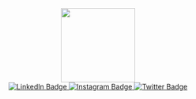 <div id="header" align="center">
  <img src="https://media.giphy.com/media/3o6Zt6ML6BklcajjsA/giphy.gif" width="150"/>
  
  <div id="badges">
  <a href="https://linkedin.com/in/djaytiwari/">
    <img src="https://img.shields.io/badge/LinkedIn-blue?style=for-the-badge&logo=linkedin&logoColor=white" alt="LinkedIn Badge"/>
  </a>
  <a href="https://instagram.com/aye_djay/">
    <img src="https://img.shields.io/badge/Instagram-ff69b4?style=for-the-badge&logo=instagram&logoColor=white" alt="Instagram Badge"/>
  </a>
  <a href="https://twitter.com/aye_djay">
    <img src="https://img.shields.io/badge/Twitter-blue?style=for-the-badge&logo=twitter&logoColor=white" alt="Twitter Badge"/>
  </a>
</div>

</div>

